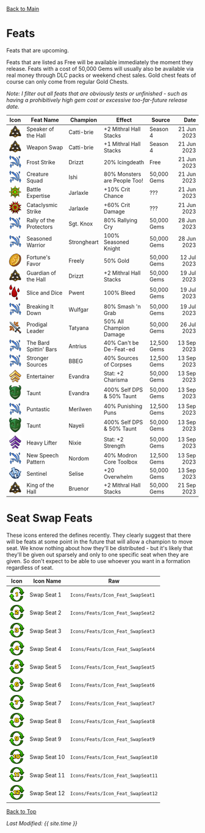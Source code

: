 [Back to Main](index.md)

# Feats

Feats that are upcoming.

Feats that are listed as Free will be available immediately the moment they release. Feats with a cost of 50,000 Gems will usually also be available via real money through DLC packs or weekend chest sales. Gold chest feats of course can only come from regular Gold Chests.

*Note: I filter out all feats that are obviously tests or unfinished - such as having a prohibitively high gem cost or excessive too-far-future release date.*

| Icon | Feat Name | Champion | Effect | Source | Date |
|---|---|---|---|---|--:|
| ![Speaker of the Hall Icon](images/featicons/mithralhallstackbonus.png) | Speaker of the Hall | Catti-brie | +2 Mithral Hall Stacks | Season 4 | 21 Jun 2023 |
| ![Weapon Swap Icon](images/featicons/mithralhallstackbonus.png) | Weapon Swap | Catti-brie | +1 Mithral Hall Stacks | Season 4 | 21 Jun 2023 |
| ![Frost Strike Icon](images/featicons/upgradefa.png) | Frost Strike | Drizzt | 20% Icingdeath | Free | 21 Jun 2023 |
| ![Creature Squad Icon](images/featicons/upgradefa.png) | Creature Squad | Ishi | 80% Monsters are People Too! | 50,000 Gems | 21 Jun 2023 |
| ![Battle Expertise Icon](images/featicons/critchanceincrease.png) | Battle Expertise | Jarlaxle | +10% Crit Chance | ??? | 21 Jun 2023 |
| ![Cataclysmic Strike Icon](images/featicons/critdamageincrease.png) | Cataclysmic Strike | Jarlaxle | +60% Crit Damage | ??? | 21 Jun 2023 |
| ![Rally of the Protectors Icon](images/featicons/upgradefa.png) | Rally of the Protectors | Sgt. Knox | 80% Rallying Cry | 50,000 Gems | 28 Jun 2023 |
| ![Seasoned Warrior Icon](images/featicons/upgradefa.png) | Seasoned Warrior | Strongheart | 100% Seasoned Knight | 50,000 Gems | 28 Jun 2023 |
| ![Fortune's Favor Icon](images/featicons/goldfind.png) | Fortune's Favor | Freely | 50% Gold | 50,000 Gems | 12 Jul 2023 |
| ![Guardian of the Hall Icon](images/featicons/mithralhallstackbonus.png) | Guardian of the Hall | Drizzt | +2 Mithral Hall Stacks | 50,000 Gems | 19 Jul 2023 |
| ![Slice and Dice Icon](images/featicons/bleedbonus.png) | Slice and Dice | Pwent | 100% Bleed | 50,000 Gems | 19 Jul 2023 |
| ![Breaking It Down Icon](images/featicons/upgradefa.png) | Breaking It Down | Wulfgar | 80% Smash 'n Grab | 50,000 Gems | 19 Jul 2023 |
| ![Prodigal Leader Icon](images/featicons/globaldps.png) | Prodigal Leader | Tatyana | 50% All Champion Damage | 50,000 Gems | 26 Jul 2023 |
| ![The Bard Spittin' Bars Icon](images/featicons/upgradefa.png) | The Bard Spittin' Bars | Antrius | 40% Can't be De-Feat-ed | 12,500 Gems | 13 Sep 2023 |
| ![Stronger Sources Icon](images/featicons/upgradefa.png) | Stronger Sources | BBEG | 40% Sources of Corpses | 12,500 Gems | 13 Sep 2023 |
| ![Entertainer Icon](images/featicons/attributeboostx2.png) | Entertainer | Evandra | Stat: +2 Charisma | 50,000 Gems | 13 Sep 2023 |
| ![Taunt Icon](images/featicons/taunt.png) | Taunt | Evandra | 400% Self DPS & 50% Taunt | 50,000 Gems | 13 Sep 2023 |
| ![Puntastic Icon](images/featicons/upgradefa.png) | Puntastic | Merilwen | 40% Punishing Puns | 12,500 Gems | 13 Sep 2023 |
| ![Taunt Icon](images/featicons/taunt.png) | Taunt | Nayeli | 400% Self DPS & 50% Taunt | 50,000 Gems | 13 Sep 2023 |
| ![Heavy Lifter Icon](images/featicons/attributeboost.png) | Heavy Lifter | Nixie | Stat: +2 Strength | 50,000 Gems | 13 Sep 2023 |
| ![New Speech Pattern Icon](images/featicons/upgradefa.png) | New Speech Pattern | Nordom | 40% Modron Core Toolbox | 12,500 Gems | 13 Sep 2023 |
| ![Sentinel Icon](images/featicons/overhelm.png) | Sentinel | Selise | +20 Overwhelm | 50,000 Gems | 13 Sep 2023 |
| ![King of the Hall Icon](images/featicons/mithralhallstackbonus.png) | King of the Hall | Bruenor | +2 Mithral Hall Stacks | 50,000 Gems | 21 Sep 2023 |

# Seat Swap Feats

These icons entered the defines recently. They clearly suggest that there will be feats at some point in the future that will allow a champion to move seat. We know nothing about how they'll be distributed - but it's likely that they'll be given out sparsely and only to one specific seat when they are given. So don't expect to be able to use whoever you want in a formation regardless of seat.

| Icon | Icon Name | Raw |
|---|---|---|
| ![Swap Seat 1 Icon](images/featicons/swapseat1.png) | Swap Seat 1 | `Icons/Feats/Icon_Feat_SwapSeat1` |
| ![Swap Seat 2 Icon](images/featicons/swapseat2.png) | Swap Seat 2 | `Icons/Feats/Icon_Feat_SwapSeat2` |
| ![Swap Seat 3 Icon](images/featicons/swapseat3.png) | Swap Seat 3 | `Icons/Feats/Icon_Feat_SwapSeat3` |
| ![Swap Seat 4 Icon](images/featicons/swapseat4.png) | Swap Seat 4 | `Icons/Feats/Icon_Feat_SwapSeat4` |
| ![Swap Seat 5 Icon](images/featicons/swapseat5.png) | Swap Seat 5 | `Icons/Feats/Icon_Feat_SwapSeat5` |
| ![Swap Seat 6 Icon](images/featicons/swapseat6.png) | Swap Seat 6 | `Icons/Feats/Icon_Feat_SwapSeat6` |
| ![Swap Seat 7 Icon](images/featicons/swapseat7.png) | Swap Seat 7 | `Icons/Feats/Icon_Feat_SwapSeat7` |
| ![Swap Seat 8 Icon](images/featicons/swapseat8.png) | Swap Seat 8 | `Icons/Feats/Icon_Feat_SwapSeat8` |
| ![Swap Seat 9 Icon](images/featicons/swapseat9.png) | Swap Seat 9 | `Icons/Feats/Icon_Feat_SwapSeat9` |
| ![Swap Seat 10 Icon](images/featicons/swapseat10.png) | Swap Seat 10 | `Icons/Feats/Icon_Feat_SwapSeat10` |
| ![Swap Seat 11 Icon](images/featicons/swapseat11.png) | Swap Seat 11 | `Icons/Feats/Icon_Feat_SwapSeat11` |
| ![Swap Seat 12 Icon](images/featicons/swapseat12.png) | Swap Seat 12 | `Icons/Feats/Icon_Feat_SwapSeat12` |

[Back to Top](#top)

*Last Modified: {{ site.time }}*